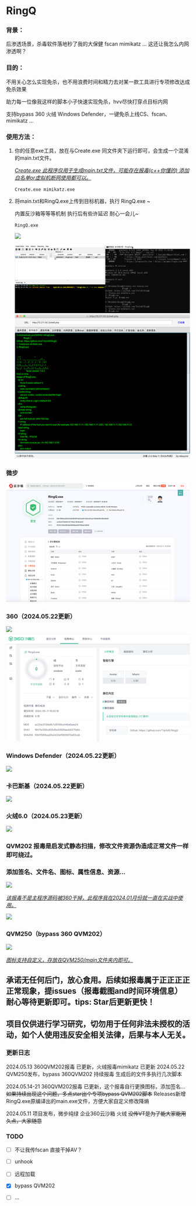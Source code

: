 # RingQ

### 背景：

后渗透场景，杀毒软件落地秒了我的大保健 fscan mimikatz ...  这还让我怎么内网渗透啊？





### 目的：

不用关心怎么实现免杀，也不用浪费时间和精力去对某一款工具进行专项修改达成免杀效果

助力每一位像我这样的脚本小子快速实现免杀，hvv尽快打穿点目标内网

支持bypass 360 火绒 Windows Defender，一键免杀上线CS、fscan、mimikatz ...




### 使用方法：

1. 你的任意exe工具，放在与Create.exe 同文件夹下运行即可，会生成一个混淆的main.txt文件。
   
   <u>*Create.exe 此程序仅用于生成main.txt文件，可能存在报毒(c++你懂的) 添加白名单or虚拟机断网使用都可以。*</u>

   ```
   Create.exe mimikatz.exe
   ```


2. 将main.txt和RingQ.exe上传到目标机器，执行 RingQ.exe ~

   内置反沙箱等等等机制 执行后有些许延迟 耐心一会儿~

   ```
   RingQ.exe
   ```
   ![](https://github.com/T4y1oR/RingQ/blob/main/images/help.gif)

   ![](https://github.com/T4y1oR/RingQ/blob/main/images/image-20240511172315793.png)
   ![](https://github.com/T4y1oR/RingQ/blob/main/images/image-20240511172315791.png)

### **微步**
![](https://github.com/T4y1oR/RingQ/blob/main/images/image-20240511162750465.png)
### **360**（2024.05.22更新）
![](https://github.com/T4y1oR/RingQ/blob/main/images/360.png)
![](https://github.com/T4y1oR/RingQ/blob/main/images/image-20240511165253870.png)

### **Windows Defender**（2024.05.22更新）
![](https://github.com/T4y1oR/RingQ/blob/main/images/DF.png)

### **卡巴斯基**（2024.05.22更新）
![](https://github.com/T4y1oR/RingQ/blob/main/images/kb.png)

### **火绒6.0**（2024.05.23更新）
![](https://github.com/T4y1oR/RingQ/blob/main/images/huorong.png)



### QVM202 报毒是启发式静态扫描，修改文件资源伪造成正常文件一样即可绕过。

### 添加签名、文件名、图标、属性信息、资源...

![](https://github.com/T4y1oR/RingQ/blob/main/images/Snipaste_2024-05-19_18-15-10.png)

<u>*该报毒不是主程序源码被360干掉，此程序我在2024.01月份就一直在实战中使用。*</u>

![](https://github.com/T4y1oR/RingQ/blob/main/images/Snipaste_2024-05-19_18-54-11.png)

### QVM250（bypass 360 QVM202）

[](https://github.com/T4y1oR/RingQ/QVM250)
![](https://github.com/T4y1oR/RingQ/blob/main/images/QVM250.gif)


<u>*图标支持自定义，存放在QVM250/main文件夹内即可。*</u>






## 承诺无任何后门，放心食用。后续如报毒属于正正正正正常现象，提issues（报毒截图and时间环境信息）耐心等待更新即可。tips:  Star后更新更快！

## 项目仅供进行学习研究，切勿用于任何非法未授权的活动，如个人使用违反安全相关法律，后果与本人无关。



### 更新日志

2024.05.13  360QVM202报毒 已更新，火绒报毒mimikatz 已更新
2024.05.22  QVM250发布，bypass 360QVM202 持续报毒 生成后的文件多执行几次脚本

2024.05.14-21 360QVM202报毒 已更新，这个报毒自行更换图标，添加签名...  ~~如果持续出现这个问题，多点star出个专项bypass QVM202脚本~~ 
           Releases新增RingQ.exe原编译出的main.exe文件，方便大家自定义修改降熵

2024.05.11 项目发布，微步纯绿 企业360云沙箱 火绒   ~~没传VT是为了能大家能用久点，大家随意~~



### TODO

- [ ] 不让我传fscan 直接干掉AV？
- [ ] unhook
- [ ] 远程加载
- [x] bypass QVM202
- [ ] ...

